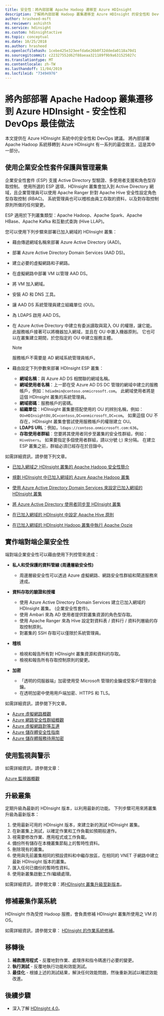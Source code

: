 ```yaml
---
title: 安全性：將內部部署 Apache Hadoop 遷移至 Azure HDInsight
description: 了解將內部部署 Hadoop 叢集遷移至 Azure HDInsight 的安全性和 DevOps 最佳做法。
author: hrasheed-msft
ms.reviewer: ashishth
ms.service: hdinsight
ms.custom: hdinsightactive
ms.topic: conceptual
ms.date: 10/25/2018
ms.author: hrasheed
ms.openlocfilehash: 1cebe425e323eefda6e26b0f32ddeda0118a70d1
ms.sourcegitcommit: c22327552d62f88aeaa321189f9b9a631525027c
ms.translationtype: MT
ms.contentlocale: zh-TW
ms.lasthandoff: 11/04/2019
ms.locfileid: "73494976"
---
```

# <a name="migrate-on-premises-apache-hadoop-clusters-to-azure-hdinsight---security-and-devops-best-practices"></a>將內部部署 Apache Hadoop 叢集遷移到 Azure HDInsight - 安全性和 DevOps 最佳做法

本文提供在 Azure HDInsight 系統中的安全性和 DevOps 建議。 將內部部署 Apache Hadoop 系統移轉到 Azure HDInsight 有一系列的最佳做法，這是其中一部分。

## <a name="secure-and-govern-cluster-with-enterprise-security-package"></a>使用企業安全性套件保護與管理叢集

企業安全性套件 (ESP) 支援 Active Directory 型驗證、多使用者支援和角色型存取控制。 使用所選的 ESP 選項，HDInsight 叢集會加入到 Active Directory 網域，且企業管理員可以使用 Apache Ranger 針對 Apache Hive 安全性設定角色型存取控制 (RBAC)。 系統管理員也可以稽核由員工存取的資料，以及對存取控制原則所做的任何變更。

ESP 適用於下列叢集類型：Apache Hadoop、Apache Spark、Apache HBase、Apache Kafka 和互動式查詢 (Hive LLAP)。 

您可以使用下列步驟來部署已加入網域的 HDInsight 叢集：

- 藉由傳遞網域名稱來部署 Azure Active Directory (AAD)。
- 部署 Azure Active Directory Domain Services (AAD DS)。
- 建立必要的虛擬網路和子網路。
- 在虛擬網路中部署 VM 以管理 AAD DS。
- 將 VM 加入網域。
- 安裝 AD 和 DNS 工具。
- 讓 AAD DS 系統管理員建立組織單位 (OU)。
- 為 LDAPS 啟用 AAD DS。
- 在 Azure Active Directory 中建立有委派讀取與寫入 OU 的權限，讓它能。 此服務帳戶接著可以將機器加入網域，並且在 OU 中置入機器原則。 它也可以在叢集建立期間，於您指定的 OU 中建立服務主體。


    > [!Note]
    > 服務帳戶不需要是 AD 網域系統管理員帳戶。


- 藉由設定下列參數來部署 HDInsight ESP 叢集：
    - **網域名稱**：與 Azure AD DS 相關聯的網域名稱。
    - **網域使用者名稱**：上一節在受 Azure AD DS DC 管理的網域中建立的服務帳戶，例如：`hdiadmin@contoso.onmicrosoft.com`。 此網域使用者將是這個 HDInsight 叢集的系統管理員。
    - **網域密碼**：服務帳戶的密碼。
    - **組織單位**︰HDInsight 叢集要搭配使用的 OU 的辨別名稱，例如：`OU=HDInsightOU,DC=contoso,DC=onmicrosoft,DC=com`。 如果這個 OU 不存在，HDInsight 叢集會嘗試使用服務帳戶的權限建立 OU。
    - **LDAPS URL**：例如，`ldaps://contoso.onmicrosoft.com:636`。
    - **存取使用者群組**︰您要將其使用者同步至叢集的安全性群組，例如：`HiveUsers`。 如果要指定多個使用者群組，請以分號 (;) 來分隔。 在建立 ESP 叢集之前，群組必須已經存在於目錄中。

如需詳細資訊，請參閱下列文章。

- [已加入網域之 HDInsight 叢集的 Apache Hadoop 安全性簡介](../domain-joined/hdinsight-security-overview.md)

- [規劃 HDInsight 中已加入網域的 Azure Apache Hadoop 叢集](../domain-joined/apache-domain-joined-architecture.md)
- [使用 Azure Active Directory Domain Services 來設定已加入網域的 HDInsight 叢集](../domain-joined/apache-domain-joined-configure-using-azure-adds.md)
- [將 Azure Active Directory 使用者同步至 HDInsight 叢集](../hdinsight-sync-aad-users-to-cluster.md)
- [在已加入網域的 HDInsight 中設定 Apache Hive 原則](../domain-joined/apache-domain-joined-run-hive.md)
- [在已加入網域的 HDInsight Hadoop 叢集中執行 Apache Oozie](../domain-joined/hdinsight-use-oozie-domain-joined-clusters.md)

## <a name="implement-end-to-end-enterprise-security"></a>實作端對端企業安全性

端對端企業安全性可以藉由使用下列控管來達成：

- **私人和受保護的資料管線 (周邊層級安全性)**
    - 周邊層級安全性可以透過 Azure 虛擬網路、網路安全性群組和閘道服務來達成。

- **資料存取的驗證和授權**
    - 使用 Azure Active Directory Domain Services 建立已加入網域的 HDInsight 叢集。 (企業安全性套件)。
    - 使用 Ambari 來為 AD 使用者提供對叢集資源的角色型存取。
    - 使用 Apache Ranger 來為 Hive 設定對資料表 / 資料行 / 資料列層級的存取控制原則。
    - 對叢集的 SSH 存取可以僅限於系統管理員。

- **稽核**
    - 檢視和報告所有對 HDInsight 叢集資源和資料的存取。
    - 檢視和報告所有存取控制原則的變更。

- **加密**
    - 「透明的伺服器端」加密使用受 Microsoft 管理的金鑰或受客戶管理的金鑰。
    - 在透明加密中使用用戶端加密、HTTPS 和 TLS。

如需詳細資訊，請參閱下列文章。

- [Azure 虛擬網路概觀](../../virtual-network/virtual-networks-overview.md)
- [Azure 網路安全性群組概觀](../../virtual-network/security-overview.md)
- [Azure 虛擬網路對等互連](../../virtual-network/virtual-network-peering-overview.md)
- [Azure 儲存體安全性指南](../../storage/common/storage-security-guide.md)
- [Azure 儲存體服務待用加密](../../storage/common/storage-service-encryption.md)

## <a name="use-monitoring--alerting"></a>使用監視與警示

如需詳細資訊，請參閱文章：

[Azure 監視器概觀](../../azure-monitor/overview.md)

## <a name="upgrade-clusters"></a>升級叢集

定期升級為最新的 HDInsight 版本，以利用最新的功能。 下列步驟可用來將叢集升級為最新版本：

1. 使用最新可用的 HDInsight 版本，來建立新的測試 HDInsight 叢集。
1. 在新叢集上測試，以確定作業和工作負載如預期般運作。
1. 視需要修改作業、應用程式或工作負載。
1. 備份所有儲存在本機叢集節點上的暫時性資料。
1. 刪除現有的叢集。
1. 使用與先前叢集相同的預設資料和中繼存放區，在相同的 VNET 子網路中建立最新 HDInsight 版本的叢集。
1. 匯入任何已備份的暫時性資料。
1. 使用新叢集啟動工作/繼續處理。

如需詳細資訊，請參閱文章：將[HDInsight 叢集升級至新版本](../hdinsight-upgrade-cluster.md)。

## <a name="patch-cluster-operating-systems"></a>修補叢集作業系統

HDInsight 作為受控 Hadoop 服務，會負責修補 HDInsight 叢集所使用之 VM 的 OS。

如需詳細資訊，請參閱文章： [HDInsight 的作業系統修補](../hdinsight-os-patching.md)。

## <a name="post-migration"></a>移轉後

1. **補救應用程式** - 反覆地對作業、處理序和指令碼進行必要的變更。
2. **執行測試** - 反覆地執行功能和效能測試。
3. **最佳化** - 根據上述的測試結果，解決任何效能問題，然後重新測試以確認效能改進。

## <a name="next-steps"></a>後續步驟

- 深入了解 [HDInsight 4.0](https://docs.microsoft.com/azure/hdinsight/hadoop/apache-hadoop-introduction)。
